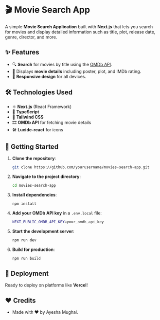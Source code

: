 # 🎬 Movie Search App

A simple **Movie Search Application** built with **Next.js** that lets you search for movies and display detailed information such as title, plot, release date, genre, director, and more.

## ✨ Features

- 🔍 **Search** for movies by title using the [OMDb API](https://www.omdbapi.com/).
- 🎥 Displays **movie details** including poster, plot, and IMDb rating.
- 📱 **Responsive design** for all devices.

## 🛠️ Technologies Used

- ⚛️ **Next.js** (React Framework)
- 📝 **TypeScript**
- 🎨 **Tailwind CSS**
- 🎞️ **OMDb API** for fetching movie details
- 🛠️ **Lucide-react** for icons

## 🚀 Getting Started

1. **Clone the repository**:
   ```bash
   git clone https://github.com/yourusername/movies-search-app.git
   ```

2. **Navigate to the project directory**:
   ```bash
   cd movies-search-app
   ```

3. **Install dependencies**:
   ```bash
   npm install
   ```

4. **Add your OMDb API key** in a `.env.local` file:
   ```bash
   NEXT_PUBLIC_OMDB_API_KEY=your_omdb_api_key
   ```

5. **Start the development server**:
   ```bash
   npm run dev
   ```

6. **Build for production**:
   ```bash
   npm run build
   ```

## 🚢 Deployment

Ready to deploy on platforms like **Vercel**!

## ❤️ Credits

- Made with ❤️ by Ayesha Mughal.

